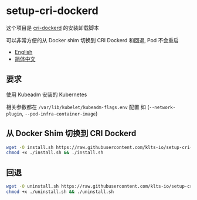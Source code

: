 # setup-cri-dockerd

这个项目是 [cri-dockerd](https://github.com/Mirantis/cri-dockerd) 的安装卸载脚本

可以非常方便的从 Docker shim 切换到 CRI Dockerd 和回退, Pod 不会重启

- [English](https://github.com/klts-io/setup-cri-dockerd/blob/main/README.md)
- [简体中文](https://github.com/klts-io/setup-cri-dockerd/blob/main/README_cn.md)

## 要求

使用 Kubeadm 安装的 Kubernetes

相关参数都在 `/var/lib/kubelet/kubeadm-flags.env` 配置 如 (`--network-plugin`, `--pod-infra-container-image`)

## 从 Docker Shim 切换到 CRI Dockerd
``` bash
wget -O install.sh https://raw.githubusercontent.com/klts-io/setup-cri-dockerd/main/install.sh
chmod +x ./install.sh && ./install.sh
```

## 回退
``` bash
wget -O uninstall.sh https://raw.githubusercontent.com/klts-io/setup-cri-dockerd/main/uninstall.sh
chmod +x ./uninstall.sh && ./uninstall.sh
```
